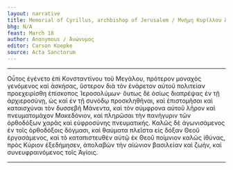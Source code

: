 ```yaml
---
layout: narrative
title: Memorial of Cyrillus, archbishop of Jerusalem / Μνήμη Κυρίλλου Ἀρχιεπισκόπου Ἱεροσολύμων
bhg: N/A
feast: March 18
author: Anonymous / Ἀνώνυμος
editor: Carson Koepke
source: Acta Sanctorum
---
```


---

Οὗτος ἐγένετο ἐπὶ Κονσταντίνου τοῦ Μεγάλου, πρότερον μοναχὸς γενόμενος καὶ ἀσκήσας, ὕστερον διὰ τὸν ἐνάρετον αὐτοῦ πολιτείαν προεχειρίσθη ἐπίσκοπος Ἱεροσολύμων· ὅυτως δὲ ὁσίως διαπρέψας ἐν τῇ ἀρχιεροσύνῃ,  ὡς καὶ ἐν τῇ συνόδῳ προσκληθῆναι, καὶ ἐπιστομῆσαι καὶ καταισχύναι τὸν δυσσεβῆ Μάνεντα, καὶ τὸν σύμφρονα αὐτοῦ λῆρον καὶ πνευματομάχον Μακεδόνιον, καὶ πληρῶσαι τὴν πανήγυριν τῶν ὀρθοδόξων χαρᾶς καὶ εὐφροσύνης πνευματικής. Καλῶς δὲ ἀγωνισάμενος ἐν τοῖς ὀρθοδόξοις δόγμασι, καὶ θαύματα πλεῖστα εἰς δόξαν Θεοῦ ἐργασάμενος, καὶ τὸ καταπιστευθὲν αὐτῷ ἐκ Θεοῦ ποίμνιον καλῶς ἰθύνας, πρὸς Κύριον ἐξεδήμησεν, ἀπολαβὼν τὴν αἰώνιον βασιλείαν καὶ ζωὴν, καὶ συνευφραινόμενος τοῖς Ἁγίοις.

---
